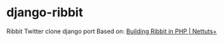 django-ribbit
=============

Ribbit Twitter clone django port
Based on: [Building Ribbit in PHP | Nettuts+](http://net.tutsplus.com/tutorials/php/building-ribbit-in-php/)
